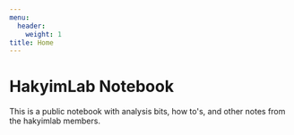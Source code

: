 ```yaml
---
menu:
  header:
    weight: 1
title: Home
---
```


# HakyimLab Notebook

This is a public notebook with analysis bits, how to's, and other notes from the hakyimlab members.
